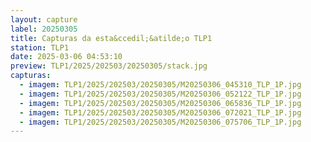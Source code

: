 ```yaml
---
layout: capture
label: 20250305
title: Capturas da esta&ccedil;&atilde;o TLP1
station: TLP1
date: 2025-03-06 04:53:10
preview: TLP1/2025/202503/20250305/stack.jpg
capturas:
  - imagem: TLP1/2025/202503/20250305/M20250306_045310_TLP_1P.jpg
  - imagem: TLP1/2025/202503/20250305/M20250306_052122_TLP_1P.jpg
  - imagem: TLP1/2025/202503/20250305/M20250306_065836_TLP_1P.jpg
  - imagem: TLP1/2025/202503/20250305/M20250306_072021_TLP_1P.jpg
  - imagem: TLP1/2025/202503/20250305/M20250306_075706_TLP_1P.jpg
---
```


